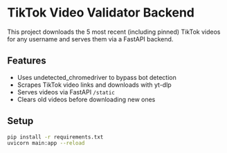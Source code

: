 # TikTok Video Validator Backend

This project downloads the 5 most recent (including pinned) TikTok videos for any username and serves them via a FastAPI backend.

## Features
- Uses undetected_chromedriver to bypass bot detection
- Scrapes TikTok video links and downloads with yt-dlp
- Serves videos via FastAPI `/static`
- Clears old videos before downloading new ones

## Setup

```bash
pip install -r requirements.txt
uvicorn main:app --reload
